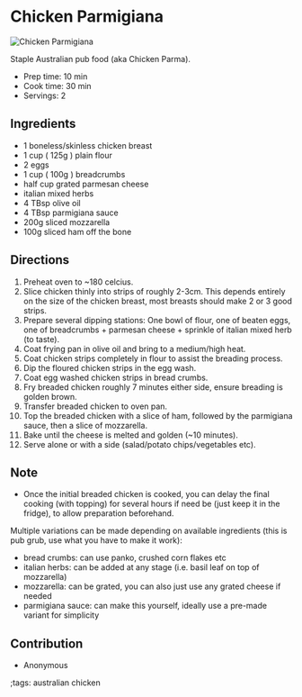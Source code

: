 # Chicken Parmigiana

![Chicken Parmigiana](pix/chicken-parmigiana.webp)

Staple Australian pub food (aka Chicken Parma).

- Prep time: 10 min
- Cook time: 30 min
- Servings: 2

## Ingredients

- 1 boneless/skinless chicken breast
- 1 cup ( 125g ) plain flour
- 2 eggs
- 1 cup ( 100g ) breadcrumbs
- half cup grated parmesan cheese
- italian mixed herbs
- 4 TBsp olive oil
- 4 TBsp parmigiana sauce
- 200g sliced mozzarella
- 100g sliced ham off the bone

## Directions

1. Preheat oven to ~180 celcius.
2. Slice chicken thinly into strips of roughly 2-3cm. This depends entirely on the size of the chicken breast, most breasts should make 2 or 3 good strips.
3. Prepare several dipping stations: One bowl of flour, one of beaten eggs, one of breadcrumbs + parmesan cheese + sprinkle of italian mixed herb (to taste).
4. Coat frying pan in olive oil and bring to a medium/high heat.
5. Coat chicken strips completely in flour to assist the breading process.
6. Dip the floured chicken strips in the egg wash.
7. Coat egg washed chicken strips in bread crumbs.
8. Fry breaded chicken roughly 7 minutes either side, ensure breading is golden brown.
9. Transfer breaded chicken to oven pan.
10. Top the breaded chicken with a slice of ham, followed by the parmigiana sauce, then a slice of mozzarella.
11. Bake until the cheese is melted and golden (~10 minutes).
12. Serve alone or with a side (salad/potato chips/vegetables etc).

## Note

- Once the initial breaded chicken is cooked, you can delay the final cooking (with topping) for several hours if need be (just keep it in the fridge), to allow preparation beforehand.

Multiple variations can be made depending on available ingredients (this is pub grub, use what you have to make it work):
- bread crumbs: can use panko, crushed corn flakes etc
- italian herbs: can be added at any stage (i.e. basil leaf on top of mozzarella)
- mozzarella: can be grated, you can also just use any grated cheese if needed
- parmigiana sauce: can make this yourself, ideally use a pre-made variant for simplicity


## Contribution

- Anonymous

;tags: australian chicken
